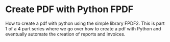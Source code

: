 # Create PDF with Python FPDF

How to create a pdf with python using the simple library FPDF2. This is part 1 of a 4 part series where we go over how to create a pdf with Python and eventually automate the creation of reports and invoices. 
